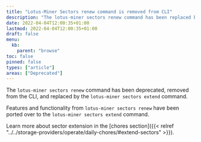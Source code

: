 ```yaml
---
title: "Lotus-Miner Sectors renew command is removed from CLI"
description: "The lotus-miner sectors renew command has been replaced by lotus-miner sectors extend"
date: 2022-04-04T12:00:35+01:00
lastmod: 2022-04-04T12:00:35+01:00
draft: false
menu:
  kb:
    parent: "browse"
toc: false
pinned: false
types: ["article"]
areas: ["Deprecated"]
---
```


The `lotus-miner sectors renew` command has been deprecated, removed from the CLI, and replaced by the `lotus-miner sectors extend` command.

Features and functionality from `lotus-miner sectors renew` have been ported over to the `lotus-miner sectors extend` command.

Learn more about sector extension in the [chores section]({{< relref "../../storage-providers/operate/daily-chores/#extend-sectors" >}}).
